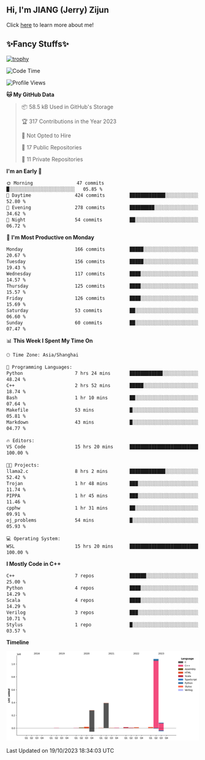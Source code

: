 ## Hi, I'm JIANG (Jerry) Zijun

Click [here](https://jzjerry.github.io/about/) to learn more about me!

## ✨Fancy Stuffs✨
[![trophy](https://github-profile-trophy.vercel.app/?username=jzjerry&theme=onedark)](https://github.com/ryo-ma/github-profile-trophy)
<!--START_SECTION:waka-->
![Code Time](http://img.shields.io/badge/Code%20Time-63%20hrs%2037%20mins-blue)

![Profile Views](http://img.shields.io/badge/Profile%20Views-0-blue)

**🐱 My GitHub Data** 

> 📦 58.5 kB Used in GitHub's Storage 
 > 
> 🏆 317 Contributions in the Year 2023
 > 
> 🚫 Not Opted to Hire
 > 
> 📜 17 Public Repositories 
 > 
> 🔑 11 Private Repositories 
 > 
**I'm an Early 🐤** 

```text
🌞 Morning                47 commits          █░░░░░░░░░░░░░░░░░░░░░░░░   05.85 % 
🌆 Daytime                424 commits         █████████████░░░░░░░░░░░░   52.80 % 
🌃 Evening                278 commits         █████████░░░░░░░░░░░░░░░░   34.62 % 
🌙 Night                  54 commits          ██░░░░░░░░░░░░░░░░░░░░░░░   06.72 % 
```
📅 **I'm Most Productive on Monday** 

```text
Monday                   166 commits         █████░░░░░░░░░░░░░░░░░░░░   20.67 % 
Tuesday                  156 commits         █████░░░░░░░░░░░░░░░░░░░░   19.43 % 
Wednesday                117 commits         ████░░░░░░░░░░░░░░░░░░░░░   14.57 % 
Thursday                 125 commits         ████░░░░░░░░░░░░░░░░░░░░░   15.57 % 
Friday                   126 commits         ████░░░░░░░░░░░░░░░░░░░░░   15.69 % 
Saturday                 53 commits          ██░░░░░░░░░░░░░░░░░░░░░░░   06.60 % 
Sunday                   60 commits          ██░░░░░░░░░░░░░░░░░░░░░░░   07.47 % 
```


📊 **This Week I Spent My Time On** 

```text
🕑︎ Time Zone: Asia/Shanghai

💬 Programming Languages: 
Python                   7 hrs 24 mins       ████████████░░░░░░░░░░░░░   48.24 % 
C++                      2 hrs 52 mins       █████░░░░░░░░░░░░░░░░░░░░   18.74 % 
Bash                     1 hr 10 mins        ██░░░░░░░░░░░░░░░░░░░░░░░   07.64 % 
Makefile                 53 mins             █░░░░░░░░░░░░░░░░░░░░░░░░   05.81 % 
Markdown                 43 mins             █░░░░░░░░░░░░░░░░░░░░░░░░   04.77 % 

🔥 Editors: 
VS Code                  15 hrs 20 mins      █████████████████████████   100.00 % 

🐱‍💻 Projects: 
llama2.c                 8 hrs 2 mins        █████████████░░░░░░░░░░░░   52.42 % 
Trojan                   1 hr 48 mins        ███░░░░░░░░░░░░░░░░░░░░░░   11.74 % 
PIPPA                    1 hr 45 mins        ███░░░░░░░░░░░░░░░░░░░░░░   11.46 % 
cpphw                    1 hr 31 mins        ██░░░░░░░░░░░░░░░░░░░░░░░   09.91 % 
oj_problems              54 mins             █░░░░░░░░░░░░░░░░░░░░░░░░   05.93 % 

💻 Operating System: 
WSL                      15 hrs 20 mins      █████████████████████████   100.00 % 
```

**I Mostly Code in C++** 

```text
C++                      7 repos             ██████░░░░░░░░░░░░░░░░░░░   25.00 % 
Python                   4 repos             ████░░░░░░░░░░░░░░░░░░░░░   14.29 % 
Scala                    4 repos             ████░░░░░░░░░░░░░░░░░░░░░   14.29 % 
Verilog                  3 repos             ███░░░░░░░░░░░░░░░░░░░░░░   10.71 % 
Stylus                   1 repo              █░░░░░░░░░░░░░░░░░░░░░░░░   03.57 % 
```



**Timeline**

![Lines of Code chart](https://raw.githubusercontent.com/Jzjerry/Jzjerry/main/assets/bar_graph.png)


 Last Updated on 19/10/2023 18:34:03 UTC
<!--END_SECTION:waka-->
